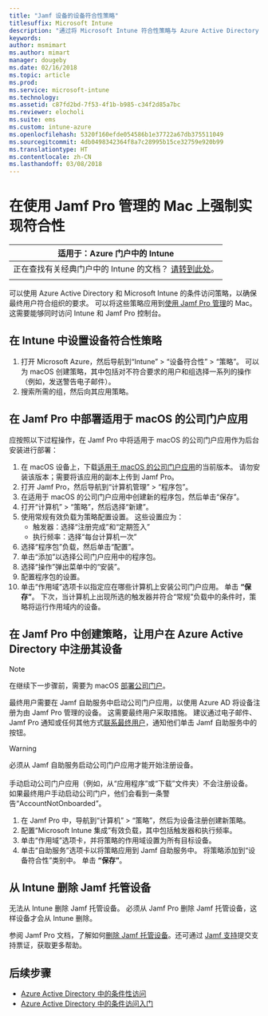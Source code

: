 ```yaml
---
title: "Jamf 设备的设备符合性策略"
titlesuffix: Microsoft Intune
description: "通过将 Microsoft Intune 符合性策略与 Azure Active Directory 条件访问相结合，可确保由 Jamf 管理的设备的安全。"
keywords: 
author: msmimart
ms.author: mimart
manager: dougeby
ms.date: 02/16/2018
ms.topic: article
ms.prod: 
ms.service: microsoft-intune
ms.technology: 
ms.assetid: c87fd2bd-7f53-4f1b-b985-c34f2d85a7bc
ms.reviewer: elocholi
ms.suite: ems
ms.custom: intune-azure
ms.openlocfilehash: 5320f160efde054586b1e37722a67db375511049
ms.sourcegitcommit: 4db0498342364f8a7c28995b15ce32759e920b99
ms.translationtype: HT
ms.contentlocale: zh-CN
ms.lasthandoff: 03/08/2018
---
```

# <a name="enforce-compliance-on-macs-managed-with-jamf-pro"></a>在使用 Jamf Pro 管理的 Mac 上强制实现符合性

|适用于：Azure 门户中的 Intune |
|--|
|正在查找有关经典门户中的 Intune 的文档？ [请转到此处](/intune/introduction-intune?toc=/intune-classic/toc.json)。|
| |

可以使用 Azure Active Directory 和 Microsoft Intune 的条件访问策略，以确保最终用户符合组织的要求。 可以将这些策略应用到[使用 Jamf Pro 管理](conditional-access-integrate-jamf.md)的 Mac。 这需要能够同时访问 Intune 和 Jamf Pro 控制台。

## <a name="set-up-device-compliance-policies-in-intune"></a>在 Intune 中设置设备符合性策略

1. 打开 Microsoft Azure，然后导航到“Intune” > “设备符合性” > “策略”。 可以为 macOS 创建策略，其中包括对不符合要求的用户和组选择一系列的操作（例如，发送警告电子邮件）。
2. 搜索所需的组，然后向其应用策略。

## <a name="deploy-the-company-portal-app-for-macos-in-jamf-pro"></a>在 Jamf Pro 中部署适用于 macOS 的公司门户应用

应按照以下过程操作，在 Jamf Pro 中将适用于 macOS 的公司门户应用作为后台安装进行部署：

1. 在 macOS 设备上，下载[适用于 macOS 的公司门户应用](https://go.microsoft.com/fwlink/?linkid=862280)的当前版本。 请勿安装该版本；需要将该应用的副本上传到 Jamf Pro。
2. 打开 Jamf Pro，然后导航到“计算机管理” > “程序包”。
3. 在适用于 macOS 的公司门户应用中创建新的程序包，然后单击“保存”。
4. 打开“计算机” > “策略”，然后选择“新建”。
5. 使用常规有效负载为策略配置设置。 这些设置应为：
   - 触发器：选择“注册完成”和“定期签入”
   - 执行频率：选择“每台计算机一次”
6. 选择“程序包”负载，然后单击“配置”。
7. 单击“添加”以选择公司门户应用中的程序包。
8. 选择“操作”弹出菜单中的“安装”。
9. 配置程序包的设置。
10. 单击“作用域”选项卡以指定应在哪些计算机上安装公司门户应用。 单击 **“保存”**。 下次，当计算机上出现所选的触发器并符合“常规”负载中的条件时，策略将运行作用域内的设备。

## <a name="create-a-policy-in-jamf-pro-to-have-users-register-their-devices-with-azure-active-directory"></a>在 Jamf Pro 中创建策略，让用户在 Azure Active Directory 中注册其设备

> [!NOTE]
> 在继续下一步骤前，需要为 macOS [部署公司门户](conditional-access-assign-jamf.md#require-the-company-portal-app-for-macos)。  

最终用户需要在 Jamf 自助服务中启动公司门户应用，以使用 Azure AD 将设备注册为由 Jamf Pro 管理的设备。 这需要最终用户采取措施。 建议通过电子邮件、Jamf Pro 通知或任何其他方式[联系最终用户](end-user-educate.md)，通知他们单击 Jamf 自助服务中的按钮。

> [!WARNING]
> 必须从 Jamf 自助服务启动公司门户应用才能开始注册设备。 <br><br>手动启动公司门户应用（例如，从“应用程序”或“下载”文件夹）不会注册设备。 如果最终用户手动启动公司门户，他们会看到一条警告“AccountNotOnboarded”。

1. 在 Jamf Pro 中，导航到“计算机” > “策略”，然后为设备注册创建新策略。
2. 配置“Microsoft Intune 集成”有效负载，其中包括触发器和执行频率。
3. 单击“作用域”选项卡，并将策略的作用域设置为所有目标设备。
4. 单击“自助服务”选项卡以将策略应用到 Jamf 自助服务中。 将策略添加到“设备符合性”类别中。 单击 **“保存”**。

## <a name="removing-a-jamf-managed-device-from-intune"></a>从 Intune 删除 Jamf 托管设备

无法从 Intune 删除 Jamf 托管设备。 必须从 Jamf Pro 删除 Jamf 托管设备，这样设备才会从 Intune 删除。 

参阅 Jamf Pro 文档，了解如何[删除 Jamf 托管设备](https://www.jamf.com/jamf-nation/articles/80/unmanaging-computers-while-preserving-their-inventory-information)。还可通过 [Jamf 支持](https://www.jamf.com/support/)提交支持票证，获取更多帮助。 

## <a name="next-steps"></a>后续步骤

- [Azure Active Directory 中的条件性访问](https://docs.microsoft.com/azure/active-directory/active-directory-conditional-access-azure-portal)
- [Azure Active Directory 中的条件访问入门](https://docs.microsoft.com/azure/active-directory/active-directory-conditional-access-azure-portal-get-started)
